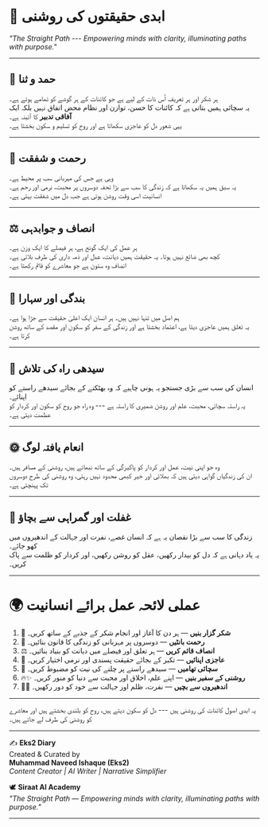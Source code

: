 # 🌌 ابدی حقیقتوں کی روشنی

*"The Straight Path --- Empowering minds with clarity, illuminating
paths with purpose."*

------------------------------------------------------------------------

## 🌿 حمد و ثنا

ہر شکر اور ہر تعریف اُس ذات کے لیے ہے جو کائنات کے ہر گوشے کو تھامے ہوئے
ہے۔\
یہ سچائی ہمیں بتاتی ہے کہ کائنات کا حسن، توازن اور نظام محض اتفاق نہیں
بلکہ ایک **آفاقی تدبیر** کا آئینہ ہے۔\
یہی شعور دل کو عاجزی سکھاتا ہے اور روح کو تسلیم و سکون بخشتا ہے۔

------------------------------------------------------------------------

## 🌸 رحمت و شفقت

وہی ہے جس کی مہربانی سب پر محیط ہے۔\
یہ سبق ہمیں یہ سکھاتا ہے کہ زندگی کا سب سے بڑا تحفہ دوسروں پر محبت، نرمی
اور رحم ہے۔\
انسانیت اسی وقت روشن ہوتی ہے جب دل میں شفقت بہتی ہے۔

------------------------------------------------------------------------

## ⚖️ انصاف و جوابدہی

ہر عمل کی ایک گونج ہے، ہر فیصلے کا ایک وزن ہے۔\
کچھ بھی ضائع نہیں ہوتا۔ یہ حقیقت ہمیں دیانت، عدل اور ذمہ داری کی طرف
بلاتی ہے۔\
انصاف وہ ستون ہے جو معاشرے کو قائم رکھتا ہے۔

------------------------------------------------------------------------

## 🙏 بندگی اور سہارا

ہم اصل میں تنہا نہیں ہیں۔ ہر انسان ایک اعلیٰ حقیقت سے جڑا ہوا ہے۔\
یہ تعلق ہمیں عاجزی دیتا ہے، اعتماد بخشتا ہے اور زندگی کے سفر کو سکون اور
مقصد کے ساتھ روشن کرتا ہے۔

------------------------------------------------------------------------

## 🌱 سیدھی راہ کی تلاش

انسان کی سب سے بڑی جستجو یہ ہونی چاہیے کہ وہ بھٹکنے کے بجائے سیدھے راستے
کو اپنائے۔\
یہ راستہ سچائی، محبت، علم اور روشن ضمیری کا راستہ ہے --- وہ راہ جو روح
کو سکون اور کردار کو عظمت دیتی ہے۔

------------------------------------------------------------------------

## 🌞 انعام یافتہ لوگ

وہ جو اپنی نیت، عمل اور کردار کو پاکیزگی کے ساتھ نبھاتے ہیں، روشنی کے
مسافر ہیں۔\
ان کی زندگیاں گواہی دیتی ہیں کہ بھلائی اور خیر کبھی محدود نہیں رہتی، وہ
روشنی کی طرح دوسروں تک پہنچتی ہے۔

------------------------------------------------------------------------

## 🚫 غفلت اور گمراہی سے بچاؤ

زندگی کا سب سے بڑا نقصان یہ ہے کہ انسان غصے، نفرت اور جہالت کے اندھیروں
میں کھو جائے۔\
یہ یاد دہانی ہے کہ دل کو بیدار رکھیں، عقل کو روشن رکھیں، اور کردار کو
ظلمت سے پاک کریں۔

------------------------------------------------------------------------
# 🌍 عملی لائحہ عمل برائے انسانیت  

1. 🙏 **شکر گزار بنیں** — ہر دن کا آغاز اور انجام شکر کے جذبے کے ساتھ کریں۔  
2. 🤲 **رحمت بانٹیں** — دوسروں پر مہربانی کو زندگی کا قانون بنائیں۔  
3. ⚖️ **انصاف قائم کریں** — ہر تعلق اور فیصلے میں دیانت کو بنیاد بنائیں۔  
4. 🌱 **عاجزی اپنائیں** — تکبر کے بجائے حقیقت پسندی اور نرمی اختیار کریں۔  
5. 🌟 **سچائی تھامیں** — سیدھے راستے پر چلنے کی نیت کو مضبوط کریں۔  
6. 🔥✨ **روشنی کے سفیر بنیں** — اپنے علم، اخلاق اور محبت سے دنیا کو منور کریں۔  
7. 🚫🌑 **اندھیروں سے بچیں** — نفرت، ظلم اور جہالت سے خود کو دور رکھیں۔  

------------------------------------------------------------------------

یہ ابدی اصول کائنات کی روشنی ہیں --- دل کو سکون دیتے ہیں، روح کو بلندی
بخشتے ہیں اور معاشرے کو روشنی کی طرف لے جاتے ہیں۔

------------------------------------------------------------------------


✍️ **Eks2 Diary**  
Created & Curated by  
**Muhammad Naveed Ishaque (Eks2)**  
*Content Creator | AI Writer | Narrative Simplifier*  

🕊️ **Siraat AI Academy**  
*"The Straight Path — Empowering minds with clarity, illuminating paths with purpose."*  

---  
